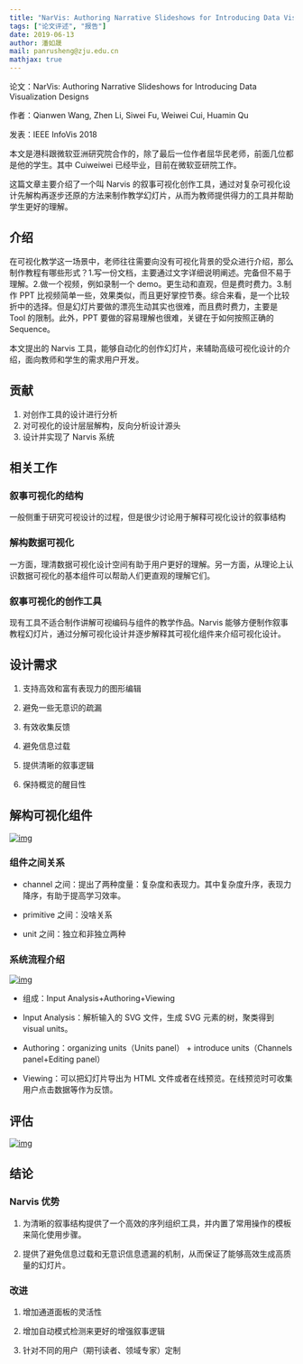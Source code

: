 ```yaml
---
title: "NarVis: Authoring Narrative Slideshows for Introducing Data Visualization Designs"
tags: ["论文评述", "报告"]
date: 2019-06-13
author: 潘如晟
mail: panrusheng@zju.edu.cn
mathjax: true
---
```


论文：NarVis: Authoring Narrative Slideshows for Introducing Data Visualization Designs

作者：Qianwen Wang, Zhen Li, Siwei Fu, Weiwei Cui, Huamin Qu

发表：IEEE InfoVis 2018

本文是港科跟微软亚洲研究院合作的，除了最后一位作者屈华民老师，前面几位都是他的学生。其中 Cuiweiwei 已经毕业，目前在微软亚研院工作。

这篇文章主要介绍了一个叫 Narvis 的叙事可视化创作工具，通过对复杂可视化设计先解构再逐步还原的方法来制作教学幻灯片，从而为教师提供得力的工具并帮助学生更好的理解。

## 介绍

在可视化教学这一场景中，老师往往需要向没有可视化背景的受众进行介绍，那么制作教程有哪些形式？1.写一份文档，主要通过文字详细说明阐述。完备但不易于理解。2.做一个视频，例如录制一个 demo。更生动和直观，但是费时费力。3.制作 PPT 比视频简单一些，效果类似，而且更好掌控节奏。综合来看，是一个比较折中的选择。但是幻灯片要做的漂亮生动其实也很难，而且费时费力，主要是 Tool 的限制。此外，PPT 要做的容易理解也很难，关键在于如何按照正确的 Sequence。

本文提出的 Narvis 工具，能够自动化的创作幻灯片，来辅助高级可视化设计的介绍，面向教师和学生的需求用户开发。

## 贡献

1. 对创作工具的设计进行分析
2. 对可视化的设计层层解构，反向分析设计源头
3. 设计并实现了 Narvis 系统

## 相关工作

### 叙事可视化的结构

一般侧重于研究可视设计的过程，但是很少讨论用于解释可视化设计的叙事结构

### 解构数据可视化

一方面，理清数据可视化设计空间有助于用户更好的理解。另一方面，从理论上认识数据可视化的基本组件可以帮助人们更直观的理解它们。

### 叙事可视化的创作工具

现有工具不适合制作讲解可视编码与组件的教学作品。Narvis 能够方便制作叙事教程幻灯片，通过分解可视化设计并逐步解释其可视化组件来介绍可视化设计。

## 设计需求

1. 支持高效和富有表现力的图形编辑

2. 避免一些无意识的疏漏

3. 有效收集反馈

4. 避免信息过载

5. 提供清晰的叙事逻辑

6. 保持概览的醒目性

## 解构可视化组件

[![img](http://www.cad.zju.edu.cn/home/vagblog/wp-content/uploads/2019/06/%E5%9B%BE%E7%89%87-1.png)](http://www.cad.zju.edu.cn/home/vagblog/wp-content/uploads/2019/06/图片-1.png)

### 组件之间关系

-   channel 之间：提出了两种度量：复杂度和表现力。其中复杂度升序，表现力降序，有助于提高学习效率。

-   primitive 之间：没啥关系

-   unit 之间：独立和非独立两种

### 系统流程介绍

[![img](http://www.cad.zju.edu.cn/home/vagblog/wp-content/uploads/2019/06/%E5%9B%BE%E7%89%87-2.png)](http://www.cad.zju.edu.cn/home/vagblog/wp-content/uploads/2019/06/图片-2.png)

-   组成：Input Analysis+Authoring+Viewing

-   Input Analysis：解析输入的 SVG 文件，生成 SVG 元素的树，聚类得到 visual units。

-   Authoring：organizing units（Units panel） + introduce units（Channels panel+Editing panel）

-   Viewing：可以把幻灯片导出为 HTML 文件或者在线预览。在线预览时可收集用户点击数据等作为反馈。

## 评估

[![img](http://www.cad.zju.edu.cn/home/vagblog/wp-content/uploads/2019/06/Snipaste_2019-06-13_21-05-58.png)](http://www.cad.zju.edu.cn/home/vagblog/wp-content/uploads/2019/06/Snipaste_2019-06-13_21-05-58.png)

## 结论

### Narvis 优势

1. 为清晰的叙事结构提供了一个高效的序列组织工具，并内置了常用操作的模板来简化使用步骤。

2. 提供了避免信息过载和无意识信息遗漏的机制，从而保证了能够高效生成高质量的幻灯片。

### 改进

1. 增加通道面板的灵活性

2. 增加自动模式检测来更好的增强叙事逻辑

3. 针对不同的用户（期刊读者、领域专家）定制
